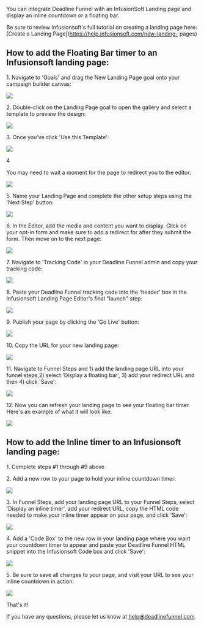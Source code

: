You can integrate Deadline Funnel with an InfusionSoft Landing page and
display an inline countdown or a floating bar.

Be sure to review Infusionsoft's full tutorial on creating a landing page
here:  [Create a Landing Page](https://help.infusionsoft.com/new-landing-
pages)

## How to add the Floating Bar timer to an Infusionsoft landing page:

1\. Navigate to 'Goals' and drag the New Landing Page goal onto your campaign builder canvas: 

![](https://s3.amazonaws.com/helpscout.net/docs/assets/53974d6ce4b0c76107b109d1/images/5d0b8ba52c7d3a6b51c6a9b9/file-3wboQJ28qe.gif)

2\. Double-click on the Landing Page goal to open the gallery and select a template to preview the design: 

![](https://s3.amazonaws.com/helpscout.net/docs/assets/53974d6ce4b0c76107b109d1/images/59fa44050428633199241de8/file-pyIZ5v6ojB.png)

3\. Once you've click 'Use this Template': 

![](https://s3.amazonaws.com/helpscout.net/docs/assets/53974d6ce4b0c76107b109d1/images/5d0ba1692c7d3a6b51c6ab5a/file-9WN19hNWMW.jpg)

4

    

You may need to wait a moment for the page to redirect you to the editor:

![](https://s3.amazonaws.com/helpscout.net/docs/assets/53974d6ce4b0c76107b109d1/images/5d11428b2c7d3a6ebd2278c8/file-EFbC7GrkRi.jpg)

5\. Name your Landing Page and complete the other setup steps using the 'Next Step' button: 

![](https://s3.amazonaws.com/helpscout.net/docs/assets/53974d6ce4b0c76107b109d1/images/5d0ba29a2c7d3a6b51c6ab70/file-BzB1vaXF2w.jpg)

6\. In the Editor, add the media and content you want to display. Click on your opt-in form and make sure to add a redirect for after they submit the form. Then move on to the next page: 

![](https://s3.amazonaws.com/helpscout.net/docs/assets/53974d6ce4b0c76107b109d1/images/5d0ba2ca2c7d3a6b51c6ab74/file-COV8yNBCtb.jpg)

7\. Navigate to 'Tracking Code' in your Deadline Funnel admin and copy your tracking code: 

![](https://s3.amazonaws.com/helpscout.net/docs/assets/53974d6ce4b0c76107b109d1/images/5d11443c2c7d3a6ebd2278dd/file-aJuxQkttfX.jpg)

8\. Paste your Deadline Funnel tracking code into the 'header' box in the Infusionsoft Landing Page Editor's final "launch" step: 

![](https://s3.amazonaws.com/helpscout.net/docs/assets/53974d6ce4b0c76107b109d1/images/5d11482f04286305cb87a25a/file-Rhmccd5PDw.jpg)

9\. Publish your page by clicking the 'Go Live' button: 

![](https://s3.amazonaws.com/helpscout.net/docs/assets/53974d6ce4b0c76107b109d1/images/5d11485804286305cb87a25d/file-pSmBvwY9hE.jpg)

10\. Copy the URL for your new landing page: 

![](https://s3.amazonaws.com/helpscout.net/docs/assets/53974d6ce4b0c76107b109d1/images/5d11487e04286305cb87a263/file-sBNkgXRVDg.jpg)

11\. Navigate to Funnel Steps and 1) add the landing page URL into your funnel steps,2) select 'Display a floating bar', 3) add your redirect URL and then 4) click 'Save': 

![](https://s3.amazonaws.com/helpscout.net/docs/assets/53974d6ce4b0c76107b109d1/images/5d0b93010428637fd7c5376a/file-d840ZEvere.jpg)

12\. Now you can refresh your landing page to see your floating bar timer. Here's an example of what it will look like: 

![](https://s3.amazonaws.com/helpscout.net/docs/assets/53974d6ce4b0c76107b109d1/images/5d0b937f0428637fd7c53777/file-AulJMCaXbj.jpg)

## How to add the Inline timer to an Infusionsoft landing page:

1\. Complete steps #1 through #9 above 

2\. Add a new row to your page to hold your inline countdown timer: 

![](https://s3.amazonaws.com/helpscout.net/docs/assets/53974d6ce4b0c76107b109d1/images/59fb59a1042863319924253b/file-Zy6xyCHUBQ.png)

3\. In Funnel Steps, add your landing page URL to your Funnel Steps, select 'Display an inline timer', add your redirect URL, copy the HTML code needed to make your inline timer appear on your page, and click 'Save': 

![](https://s3.amazonaws.com/helpscout.net/docs/assets/53974d6ce4b0c76107b109d1/images/5c783cd22c7d3a0cb9321570/file-hMgAYWDhqC.png)

4\. Add a 'Code Box' to the new row in your landing page where you want your countdown timer to appear and paste your Deadline Funnel HTML snippet into the Infusionsoft Code box and click 'Save': 

![](https://s3.amazonaws.com/helpscout.net/docs/assets/53974d6ce4b0c76107b109d1/images/59fb5acd0428633199242548/file-Io8URViZpr.png)

5\. Be sure to save all changes to your page, and visit your URL to see your inline countdown in action: 

![](https://s3.amazonaws.com/helpscout.net/docs/assets/53974d6ce4b0c76107b109d1/images/59fb5c522c7d3a272c0d57bd/file-6YNs30GDP7.png)

That's it!

If you have any questions, please let us know at
[help@deadlinefunnel.com](mailto:mailto:help@deadlinefunnel.com).

